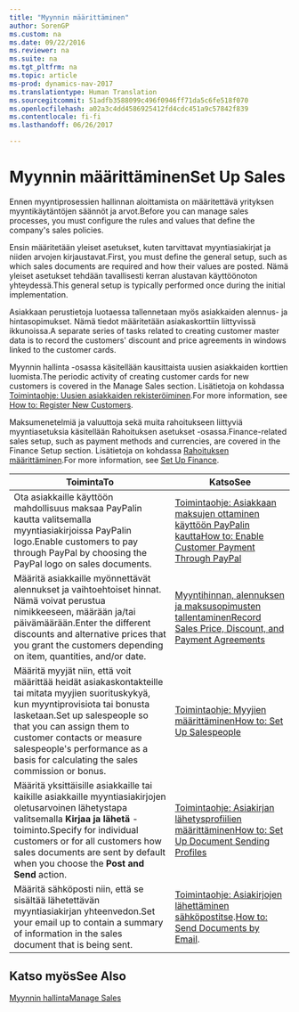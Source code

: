 ```yaml
---
title: "Myynnin määrittäminen"
author: SorenGP
ms.custom: na
ms.date: 09/22/2016
ms.reviewer: na
ms.suite: na
ms.tgt_pltfrm: na
ms.topic: article
ms-prod: dynamics-nav-2017
ms.translationtype: Human Translation
ms.sourcegitcommit: 51adfb3588099c496f0946ff71da5c6fe518f070
ms.openlocfilehash: a02a3c4dd4586925412fd4cdc451a9c57842f839
ms.contentlocale: fi-fi
ms.lasthandoff: 06/26/2017

---
```


# <a name="set-up-sales"></a><span data-ttu-id="5481c-102">Myynnin määrittäminen</span><span class="sxs-lookup"><span data-stu-id="5481c-102">Set Up Sales</span></span>

<span data-ttu-id="5481c-103">Ennen myyntiprosessien hallinnan aloittamista on määritettävä yrityksen myyntikäytäntöjen säännöt ja arvot.</span><span class="sxs-lookup"><span data-stu-id="5481c-103">Before you can manage sales processes, you must configure the rules and values that define the company's sales policies.</span></span>

<span data-ttu-id="5481c-104">Ensin määritetään yleiset asetukset, kuten tarvittavat myyntiasiakirjat ja niiden arvojen kirjaustavat.</span><span class="sxs-lookup"><span data-stu-id="5481c-104">First, you must define the general setup, such as which sales documents are required and how their values are posted.</span></span> <span data-ttu-id="5481c-105">Nämä yleiset asetukset tehdään tavallisesti kerran alustavan käyttöönoton yhteydessä.</span><span class="sxs-lookup"><span data-stu-id="5481c-105">This general setup is typically performed once during the initial implementation.</span></span>

<span data-ttu-id="5481c-106">Asiakkaan perustietoja luotaessa tallennetaan myös asiakkaiden alennus- ja hintasopimukset. Nämä tiedot määritetään asiakaskorttiin liittyvissä ikkunoissa.</span><span class="sxs-lookup"><span data-stu-id="5481c-106">A separate series of tasks related to creating customer master data is to record the customers' discount and price agreements in windows linked to the customer cards.</span></span>

<span data-ttu-id="5481c-107">Myynnin hallinta -osassa käsitellään kausittaista uusien asiakkaiden korttien luomista.</span><span class="sxs-lookup"><span data-stu-id="5481c-107">The periodic activity of creating customer cards for new customers is covered in the Manage Sales section.</span></span> <span data-ttu-id="5481c-108">Lisätietoja on kohdassa [Toimintaohje: Uusien asiakkaiden rekisteröiminen](sales-how-register-new-customers.md).</span><span class="sxs-lookup"><span data-stu-id="5481c-108">For more information, see [How to: Register New Customers](sales-how-register-new-customers.md).</span></span>

<span data-ttu-id="5481c-109">Maksumenetelmiä ja valuuttoja sekä muita rahoitukseen liittyviä myyntiasetuksia käsitellään Rahoituksen asetukset -osassa.</span><span class="sxs-lookup"><span data-stu-id="5481c-109">Finance-related sales setup, such as payment methods and currencies, are covered in the Finance Setup section.</span></span> <span data-ttu-id="5481c-110">Lisätietoja on kohdassa [Rahoituksen määrittäminen](finance-setup-setup-finance-setup.md).</span><span class="sxs-lookup"><span data-stu-id="5481c-110">For more information, see [Set Up Finance](finance-setup-setup-finance-setup.md).</span></span>

|<span data-ttu-id="5481c-111">Toiminta</span><span class="sxs-lookup"><span data-stu-id="5481c-111">To</span></span> |<span data-ttu-id="5481c-112">Katso</span><span class="sxs-lookup"><span data-stu-id="5481c-112">See</span></span> |
|---|----|
|<span data-ttu-id="5481c-113">Ota asiakkaille käyttöön mahdollisuus maksaa PayPalin kautta valitsemalla myyntiasiakirjoissa PayPalin logo.</span><span class="sxs-lookup"><span data-stu-id="5481c-113">Enable customers to pay through PayPal by choosing the PayPal logo on sales documents.</span></span>|[<span data-ttu-id="5481c-114">Toimintaohje: Asiakkaan maksujen ottaminen käyttöön PayPalin kautta</span><span class="sxs-lookup"><span data-stu-id="5481c-114">How to: Enable Customer Payment Through PayPal</span></span>](sales-how-enable-customer-payments-paypal.md)|
|<span data-ttu-id="5481c-115">Määritä asiakkaille myönnettävät alennukset ja vaihtoehtoiset hinnat. Nämä voivat perustua nimikkeeseen, määrään ja/tai päivämäärään.</span><span class="sxs-lookup"><span data-stu-id="5481c-115">Enter the different discounts and alternative prices that you grant the customers depending on item, quantities, and/or date.</span></span>|[<span data-ttu-id="5481c-116">Myyntihinnan, alennuksen ja maksusopimusten tallentaminen</span><span class="sxs-lookup"><span data-stu-id="5481c-116">Record Sales Price, Discount, and Payment Agreements</span></span>](sales-how-record-sales-price-discount-payment-agreements.md)|
|<span data-ttu-id="5481c-117">Määritä myyjät niin, että voit määrittää heidät asiakaskontakteille tai mitata myyjien suorituskykyä, kun myyntiprovisiota tai bonusta lasketaan.</span><span class="sxs-lookup"><span data-stu-id="5481c-117">Set up salespeople so that you can assign them to customer contacts or measure salespeople's performance as a basis for calculating the sales commission or bonus.</span></span>|[<span data-ttu-id="5481c-118">Toimintaohje: Myyjien määrittäminen</span><span class="sxs-lookup"><span data-stu-id="5481c-118">How to: Set Up Salespeople</span></span>](sales-how-setup-salespeople.md)|
|<span data-ttu-id="5481c-119">Määritä yksittäisille asiakkaille tai kaikille asiakkaille myyntiasiakirjojen oletusarvoinen lähetystapa valitsemalla **Kirjaa ja lähetä** -toiminto.</span><span class="sxs-lookup"><span data-stu-id="5481c-119">Specify for individual customers or for all customers how sales documents are sent by default when you choose the **Post and Send** action.</span></span>|[<span data-ttu-id="5481c-120">Toimintaohje: Asiakirjan lähetysprofiilien määrittäminen</span><span class="sxs-lookup"><span data-stu-id="5481c-120">How to: Set Up Document Sending Profiles</span></span>](sales-how-setup-document-send-profiles.md)|
|<span data-ttu-id="5481c-121">Määritä sähköposti niin, että se sisältää lähetettävän myyntiasiakirjan yhteenvedon.</span><span class="sxs-lookup"><span data-stu-id="5481c-121">Set your email up to contain a summary of information in the sales document that is being sent.</span></span>|<span data-ttu-id="5481c-122">[Toimintaohje: Asiakirjojen lähettäminen sähköpostitse](ui-how-send-documents-email.md).</span><span class="sxs-lookup"><span data-stu-id="5481c-122">[How to: Send Documents by Email](ui-how-send-documents-email.md).</span></span>|

## <a name="see-also"></a><span data-ttu-id="5481c-123">Katso myös</span><span class="sxs-lookup"><span data-stu-id="5481c-123">See Also</span></span>  
[<span data-ttu-id="5481c-124">Myynnin hallinta</span><span class="sxs-lookup"><span data-stu-id="5481c-124">Manage Sales</span></span>](sales-manage-sales.md)

